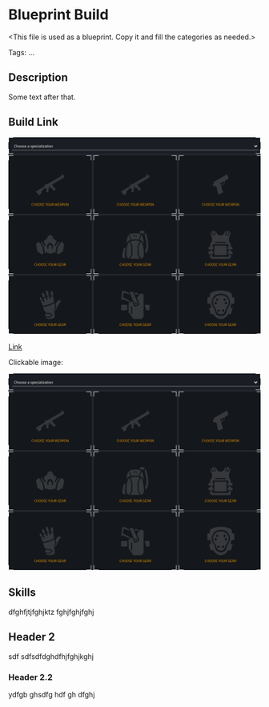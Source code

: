 # Blueprint Build
\<This file is used as a blueprint. Copy it and fill the categories as needed.>

Tags: ...

## Description
Some text after that.

## Build Link
![Blueprint Build Picture](assets/images/blueprint-build.png)

[Link](https://mxswat.github.io/mx-division-builds)

Clickable image:

[![Blueprint Build Picture](assets/images/blueprint-build.png)](https://mxswat.github.io/mx-division-builds)

## Skills
dfghfjtjfghjktz
fghjfghjfghj

## Header 2
sdf
sdfsdfdghdfhjfghjkghj

### Header 2.2
ydfgb
ghsdfg
hdf
gh
dfghj
